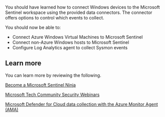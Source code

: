 You should have learned how to connect Windows devices to the Microsoft Sentinel workspace using the provided data connectors.  The connector offers options to control which events to collect.

You should now be able to:

- Connect Azure Windows Virtual Machines to Microsoft Sentinel
- Connect non-Azure Windows hosts to Microsoft Sentinel
- Configure Log Analytics agent to collect Sysmon events

## Learn more

You can learn more by reviewing the following.

[Become a Microsoft Sentinel Ninja](https://techcommunity.microsoft.com/t5/azure-sentinel/become-an-azure-sentinel-ninja-the-complete-level-400-training/ba-p/1246310?azure-portal=true)

[Microsoft Tech Community Security Webinars](https://techcommunity.microsoft.com/t5/microsoft-security-and/security-community-webinars/ba-p/927888?azure-portal=true)

[Microsoft Defender for Cloud data collection with the Azure Monitor Agent (AMA)](/azure/defender-for-cloud/monitoring-components)
